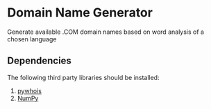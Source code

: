 # Domain Name Generator
Generate available .COM domain names based on word analysis of a chosen language

## Dependencies
The following third party libraries should be installed:
1. [pywhois](https://bitbucket.org/richardpenman/pywhois)
2. [NumPy](http://www.numpy.org/)
